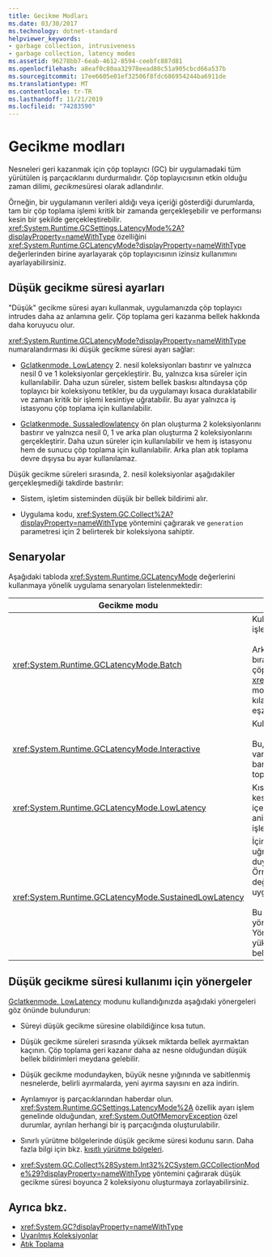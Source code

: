 ```yaml
---
title: Gecikme Modları
ms.date: 03/30/2017
ms.technology: dotnet-standard
helpviewer_keywords:
- garbage collection, intrusiveness
- garbage collection, latency modes
ms.assetid: 96278bb7-6eab-4612-8594-ceebfc887d81
ms.openlocfilehash: a8eaf0c80aa32978eead80c51a905cbcd66a537b
ms.sourcegitcommit: 17ee6605e01ef32506f8fdc686954244ba6911de
ms.translationtype: MT
ms.contentlocale: tr-TR
ms.lasthandoff: 11/21/2019
ms.locfileid: "74283590"
---
```

# <a name="latency-modes"></a>Gecikme modları

Nesneleri geri kazanmak için çöp toplayıcı (GC) bir uygulamadaki tüm yürütülen iş parçacıklarını durdurmalıdır. Çöp toplayıcısının etkin olduğu zaman dilimi, *gecikme*süresi olarak adlandırılır.

Örneğin, bir uygulamanın verileri aldığı veya içeriği gösterdiği durumlarda, tam bir çöp toplama işlemi kritik bir zamanda gerçekleşebilir ve performansı kesin bir şekilde gerçekleştirebilir. <xref:System.Runtime.GCSettings.LatencyMode%2A?displayProperty=nameWithType> özelliğini <xref:System.Runtime.GCLatencyMode?displayProperty=nameWithType> değerlerinden birine ayarlayarak çöp toplayıcısının izinsiz kullanımını ayarlayabilirsiniz.

## <a name="low-latency-settings"></a>Düşük gecikme süresi ayarları

"Düşük" gecikme süresi ayarı kullanmak, uygulamanızda çöp toplayıcı intrudes daha az anlamına gelir. Çöp toplama geri kazanma bellek hakkında daha koruyucu olur.

<xref:System.Runtime.GCLatencyMode?displayProperty=nameWithType> numaralandırması iki düşük gecikme süresi ayarı sağlar:

- [Gclatkenmode. LowLatency](xref:System.Runtime.GCLatencyMode.LowLatency) 2. nesil koleksiyonları bastırır ve yalnızca nesil 0 ve 1 koleksiyonlar gerçekleştirir. Bu, yalnızca kısa süreler için kullanılabilir. Daha uzun süreler, sistem bellek baskısı altındaysa çöp toplayıcı bir koleksiyonu tetikler, bu da uygulamayı kısaca duraklatabilir ve zaman kritik bir işlemi kesintiye uğratabilir. Bu ayar yalnızca iş istasyonu çöp toplama için kullanılabilir.

- [Gclatkenmode. Sussaledlowlatency](xref:System.Runtime.GCLatencyMode.SustainedLowLatency) ön plan oluşturma 2 koleksiyonlarını bastırır ve yalnızca nesil 0, 1 ve arka plan oluşturma 2 koleksiyonlarını gerçekleştirir. Daha uzun süreler için kullanılabilir ve hem iş istasyonu hem de sunucu çöp toplama için kullanılabilir. Arka plan atık toplama devre dışıysa bu ayar kullanılamaz.

Düşük gecikme süreleri sırasında, 2. nesil koleksiyonlar aşağıdakiler gerçekleşmediği takdirde bastırılır:

- Sistem, işletim sisteminden düşük bir bellek bildirimi alır.

- Uygulama kodu, <xref:System.GC.Collect%2A?displayProperty=nameWithType> yöntemini çağırarak ve `generation` parametresi için 2 belirterek bir koleksiyona sahiptir.

## <a name="scenarios"></a>Senaryolar

Aşağıdaki tabloda <xref:System.Runtime.GCLatencyMode> değerlerini kullanmaya yönelik uygulama senaryoları listelenmektedir:

|Gecikme modu|Uygulama senaryoları|
|------------------|---------------------------|
|<xref:System.Runtime.GCLatencyMode.Batch>|Kullanıcı arabirimi (UI) veya sunucu tarafı işlemleri olmayan uygulamalar için.<br /><br />Arka plan atık toplama devre dışı bırakıldığında, bu, iş istasyonu ve sunucu çöp toplama için varsayılan moddur. <xref:System.Runtime.GCLatencyMode.Batch> mod ayrıca [gcConcurrent](../../framework/configure-apps/file-schema/runtime/gcconcurrent-element.md) ayarını geçersiz kılar, diğer bir deyişle, arka plan veya eşzamanlı koleksiyonları engeller.|
|<xref:System.Runtime.GCLatencyMode.Interactive>|Kullanıcı arabirimi olan çoğu uygulama için.<br /><br />Bu, iş istasyonu ve sunucu çöp toplama için varsayılan moddur. Ancak, bir uygulama barındırılıyorsa, barındırma işleminin çöp toplayıcı ayarları önceliklidir.|
|<xref:System.Runtime.GCLatencyMode.LowLatency>|Kısa süreli ve çöp toplayıcısından kesintiler kesintiye uğratan, zamana duyarlı işlemler içeren uygulamalar için. Örneğin, animasyonları veya veri alımı işlevlerini işleyen uygulamalar.|
|<xref:System.Runtime.GCLatencyMode.SustainedLowLatency>|İçinde, atık toplayıcıdan kesintileri kesintiye uğratan daha uzun bir süre için zamana duyarlı işlemler içeren uygulamalar için. Örneğin, Ticaret saatlerinde Pazar verileri değiştikçe hızlı yanıt süresi gerektiren uygulamalar.<br /><br />Bu mod, diğer moddan daha büyük bir yönetilen yığın boyutuna neden olur. Yönetilen yığını sıkıştırmadığından, daha yüksek parçalanma mümkündür. Yeterli belleğin kullanılabildiğinden emin olun.|

## <a name="guidelines-for-using-low-latency"></a>Düşük gecikme süresi kullanımı için yönergeler

[Gclatkenmode. LowLatency](xref:System.Runtime.GCLatencyMode.LowLatency) modunu kullandığınızda aşağıdaki yönergeleri göz önünde bulundurun:

- Süreyi düşük gecikme süresine olabildiğince kısa tutun.

- Düşük gecikme süreleri sırasında yüksek miktarda bellek ayırmaktan kaçının. Çöp toplama geri kazanır daha az nesne olduğundan düşük bellek bildirimleri meydana gelebilir.

- Düşük gecikme modundayken, büyük nesne yığınında ve sabitlenmiş nesnelerde, belirli ayırmalarda, yeni ayırma sayısını en aza indirin.

- Ayrılamıyor iş parçacıklarından haberdar olun. <xref:System.Runtime.GCSettings.LatencyMode%2A> özellik ayarı işlem genelinde olduğundan, <xref:System.OutOfMemoryException> özel durumlar, ayrılan herhangi bir iş parçacığında oluşturulabilir.

- Sınırlı yürütme bölgelerinde düşük gecikme süresi kodunu sarın. Daha fazla bilgi için bkz. [kısıtlı yürütme bölgeleri](../../../docs/framework/performance/constrained-execution-regions.md).

- <xref:System.GC.Collect%28System.Int32%2CSystem.GCCollectionMode%29?displayProperty=nameWithType> yöntemini çağırarak düşük gecikme süresi boyunca 2 koleksiyonu oluşturmaya zorlayabilirsiniz.

## <a name="see-also"></a>Ayrıca bkz.

- <xref:System.GC?displayProperty=nameWithType>
- [Uyarılmış Koleksiyonlar](../../../docs/standard/garbage-collection/induced.md)
- [Atık Toplama](../../../docs/standard/garbage-collection/index.md)
